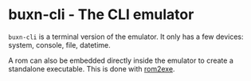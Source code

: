 # buxn-cli - The CLI emulator

`buxn-cli` is a terminal version of the emulator.
It only has a few devices: system, console, file, datetime.

A rom can also be embedded directly inside the emulator to create a standalone executable.
This is done with [rom2exe](./rom2exe.md).
